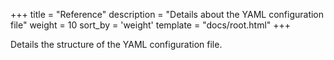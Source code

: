 +++
title = "Reference"
description = "Details about the YAML configuration file"
weight = 10
sort_by = 'weight'
template = "docs/root.html"
+++

Details the structure of the YAML configuration file.
